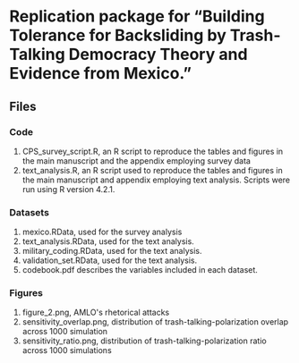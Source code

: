 # Replication package for “Building Tolerance for Backsliding by Trash-Talking Democracy Theory and Evidence from Mexico.”

## Files
### Code

1. CPS_survey_script.R, an R script to reproduce the tables and figures in the main manuscript and the appendix employing survey data
2. text_analysis.R, an R script used to reproduce the tables and figures in the main manuscript and appendix employing text analysis. Scripts were run using R version 4.2.1.

### Datasets

1. mexico.RData, used for the survey analysis
2. text_analysis.RData, used for the text analysis.
3. military_coding.RData, used for the text analysis.
4. validation_set.RData, used for the text analysis.
5. codebook.pdf describes the variables included in each dataset.

### Figures

1. figure_2.png, AMLO's rhetorical attacks
2. sensitivity_overlap.png, distribution of trash-talking-polarization overlap across 1000 simulation 
3. sensitivity_ratio.png, distribution of trash-talking-polarization ratio across 1000 simulations 